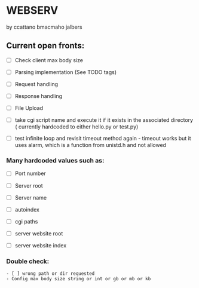 # WEBSERV
 by ccattano bmacmaho jalbers

## Current open fronts:
- [ ] Check client max body size

- [ ] Parsing implementation (See TODO tags)
- [ ] Request handling

- [ ] Response handling

- [ ] File Upload 
- [ ] take cgi script name and execute it if it exists in the associated directory ( currently hardcoded to either hello.py or test.py)
- [ ] test infinite loop and revisit timeout method again 
        - timeout works but it uses alarm, which is a function from unistd.h and not allowed

### Many hardcoded values such as:
- [ ] Port number
- [ ] Server root
- [ ] Server name
- [ ] autoindex
- [ ] cgi paths
- [ ] server website root
- [ ] server website index


### Double check:
    - [ ] wrong path or dir requested
    - Config max body size string or int or gb or mb or kb
